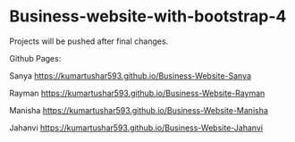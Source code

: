# Business-website-with-bootstrap-4

Projects will be pushed after final changes.

Github Pages:

Sanya https://kumartushar593.github.io/Business-Website-Sanya

Rayman https://kumartushar593.github.io/Business-Website-Rayman

Manisha https://kumartushar593.github.io/Business-Website-Manisha

Jahanvi https://kumartushar593.github.io/Business-Website-Jahanvi
